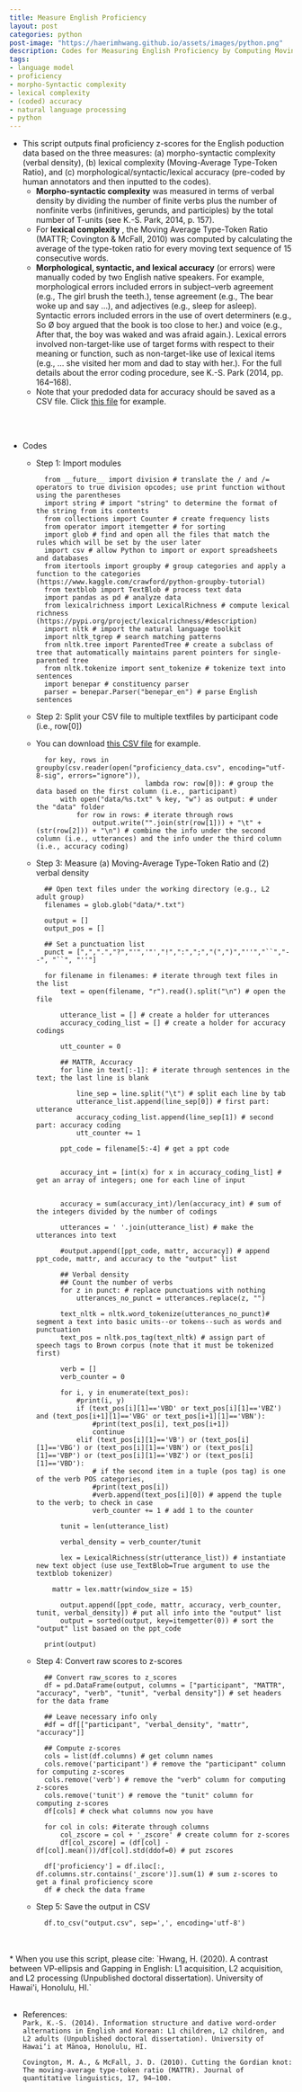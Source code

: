 ```yaml
---
title: Measure English Proficiency
layout: post
categories: python
post-image: "https://haerimhwang.github.io/assets/images/python.png"
description: Codes for Measuring English Proficiency by Computing Moving-Average Type-Token Ratio for Lexical Complexity and Verbal Density for Morpho-Syntactic Complexity and by Reading in Pre-coded Accuracy Data
tags:
- language model 
- proficiency 
- morpho-Syntactic complexity 
- lexical complexity 
- (coded) accuracy
- natural language processing
- python
---
```


* This script outputs final proficiency z-scores for the English poduction data based on the three measures: (a) morpho-syntactic complexity (verbal density), (b) lexical complexity (Moving-Average Type-Token Ratio), and (c) morphological/syntactic/lexical accuracy (pre-coded by human annotators and then inputted to the codes).   
    * **Morpho-syntactic complexity** was measured in terms of verbal density by dividing the number of finite verbs plus the number of nonfinite verbs (infinitives, gerunds, and participles) by the total number of T-units (see K.-S. Park, 2014, p. 157).
    * For **lexical complexity** , the Moving Average Type-Token Ratio (MATTR; Covington & McFall, 2010) was computed by calculating the average of the type-token ratio for every moving text sequence of 15 consecutive words.
    * **Morphological, syntactic, and lexical accuracy** (or errors) were manually coded by two English native speakers. For example, morphological errors included errors in subject–verb agreement (e.g., The girl brush the teeth.), tense agreement (e.g., The bear woke up and say …), and adjectives (e.g., sleep for asleep). Syntactic errors included errors in the use of overt determiners (e.g., So Ø boy argued that the book is too close to her.) and voice (e.g., After that, the boy was waked and was afraid again.). Lexical errors involved non-target-like use of target forms with respect to their meaning or function, such as non-target-like use of lexical items (e.g., … she visited her mom and dad to stay with her.). For the full details about the error coding procedure, see K.-S. Park (2014, pp. 164–168).
    * Note that your predoded data for accuracy should be saved as a CSV file. Click [this file](https://haerimhwang.github.io/assets/python/proficiency_data.csv) for example.<br>
<br>
<br>

* Codes
    
    * Step 1: Import modules
        
            from __future__ import division # translate the / and /= operators to true division opcodes; use print function without using the parentheses
            import string # import "string" to determine the format of the string from its contents
            from collections import Counter # create frequency lists
            from operator import itemgetter # for sorting
            import glob # find and open all the files that match the rules which will be set by the user later
            import csv # allow Python to import or export spreadsheets and databases 
            from itertools import groupby # group categories and apply a function to the categories (https://www.kaggle.com/crawford/python-groupby-tutorial)
            from textblob import TextBlob # process text data
            import pandas as pd # analyze data
            from lexicalrichness import LexicalRichness # compute lexical richness (https://pypi.org/project/lexicalrichness/#description)
            import nltk # import the natural language toolkit
            import nltk_tgrep # search matching patterns
            from nltk.tree import ParentedTree # create a subclass of tree that automatically maintains parent pointers for single-parented tree 
            from nltk.tokenize import sent_tokenize # tokenize text into sentences
            import benepar # constituency parser
            parser = benepar.Parser("benepar_en") # parse English sentences        
        
    * Step 2: Split your CSV file to multiple textfiles by participant code (i.e., row\[0\])
    * You can download [this CSV file](https://haerimhwang.github.io/assets/python/proficiency_data.csv) for example.
        
            for key, rows in groupby(csv.reader(open("proficiency_data.csv", encoding="utf-8-sig", errors="ignore")), 
                                     lambda row: row[0]): # group the data based on the first column (i.e., participant)
                with open("data/%s.txt" % key, "w") as output: # under the "data" folder
                    for row in rows: # iterate through rows
                        output.write("".join(str(row[1])) + "\t" + (str(row[2])) + "\n") # combine the info under the second column (i.e., utterances) and the info under the third column (i.e., accuracy coding)
                  
    * Step 3: Measure (a) Moving-Average Type-Token Ratio and (2) verbal density
        
            ## Open text files under the working directory (e.g., L2 adult group)
            filenames = glob.glob("data/*.txt")
            
            output = [] 
            output_pos = []
            
            ## Set a punctuation list
            punct = [",",".","?","'",'"',"!",":",";","(",")","''","``","--", "``", "''"]
            
            for filename in filenames: # iterate through text files in the list
                text = open(filename, "r").read().split("\n") # open the file
            
                utterance_list = [] # create a holder for utterances
                accuracy_coding_list = [] # create a holder for accuracy codings
            
                utt_counter = 0
            
                ## MATTR, Accuracy
                for line in text[:-1]: # iterate through sentences in the text; the last line is blank
            
                    line_sep = line.split("\t") # split each line by tab
                    utterance_list.append(line_sep[0]) # first part: utterance
                    accuracy_coding_list.append(line_sep[1]) # second part: accuracy coding
                    utt_counter += 1
            
                ppt_code = filename[5:-4] # get a ppt code
            
            
                accuracy_int = [int(x) for x in accuracy_coding_list] # get an array of integers; one for each line of input
            
            
                accuracy = sum(accuracy_int)/len(accuracy_int) # sum of the integers divided by the number of codings
            
                utterances = ' '.join(utterance_list) # make the utterances into text
            
                #output.append([ppt_code, mattr, accuracy]) # append ppt_code, mattr, and accuracy to the "output" list
            
                ## Verbal density
                ## Count the number of verbs
                for z in punct: # replace punctuations with nothing 
                    utterances_no_punct = utterances.replace(z, "")
            
                text_nltk = nltk.word_tokenize(utterances_no_punct)# segment a text into basic units--or tokens--such as words and punctuation
                text_pos = nltk.pos_tag(text_nltk) # assign part of speech tags to Brown corpus (note that it must be tokenized first)
            
                verb = []
                verb_counter = 0 
            
                for i, y in enumerate(text_pos):
                    #print(i, y)
                    if (text_pos[i][1]=='VBD' or text_pos[i][1]=='VBZ') and (text_pos[i+1][1]=='VBG' or text_pos[i+1][1]=='VBN'):
                        #print(text_pos[i], text_pos[i+1])
                        continue
                    elif (text_pos[i][1]=='VB') or (text_pos[i][1]=='VBG') or (text_pos[i][1]=='VBN') or (text_pos[i][1]=='VBP') or (text_pos[i][1]=='VBZ') or (text_pos[i][1]=='VBD'):
                        # if the second item in a tuple (pos tag) is one of the verb POS categories,
                        #print(text_pos[i])
                        #verb.append(text_pos[i][0]) # append the tuple to the verb; to check in case
                        verb_counter += 1 # add 1 to the counter    
            
                tunit = len(utterance_list) 
            
                verbal_density = verb_counter/tunit
            
                lex = LexicalRichness(str(utterance_list)) # instantiate new text object (use use_TextBlob=True argument to use the textblob tokenizer)
            
              mattr = lex.mattr(window_size = 15)
            
                output.append([ppt_code, mattr, accuracy, verb_counter, tunit, verbal_density]) # put all info into the "output" list
                output = sorted(output, key=itemgetter(0)) # sort the "output" list basaed on the ppt_code
            
            print(output)
   
    * Step 4: Convert raw scores to z-scores
        
            ## Convert raw_scores to z_scores
            df = pd.DataFrame(output, columns = ["participant", "MATTR", "accuracy", "verb", "tunit", "verbal density"]) # set headers for the data frame
            
            ## Leave necessary info only
            #df = df[["participant", "verbal_density", "mattr", "accuracy"]]
            
            ## Compute z-scores
            cols = list(df.columns) # get column names
            cols.remove('participant') # remove the "participant" column for computing z-scores
            cols.remove('verb') # remove the "verb" column for computing z-scores
            cols.remove('tunit') # remove the "tunit" column for computing z-scores
            df[cols] # check what columns now you have
            
            for col in cols: #iterate through columns
                col_zscore = col + '_zscore' # create column for z-scores
                df[col_zscore] = (df[col] - df[col].mean())/df[col].std(ddof=0) # put zscores
            
            df['proficiency'] = df.iloc[:, df.columns.str.contains('_zscore')].sum(1) # sum z-scores to get a final proficiency score
            df # check the data frame
     
    * Step 5: Save the output in CSV
        
            df.to_csv("output.csv", sep=',', encoding='utf-8')

<br>
<br>
* When you use this script, please cite:  
    `Hwang, H. (2020). A contrast between VP-ellipsis and Gapping in English: L1 acquisition, L2 acquisition, and L2 processing (Unpublished doctoral dissertation). University of Hawai'i, Honolulu, HI.`  
<br>
<br>      
      
    
* References:  
   `Park, K.-S. (2014). Information structure and dative word‑order alternations in English and Korean: L1 children, L2 children, and L2 adults (Unpublished doctoral dissertation). University of Hawai‘i at Mānoa, Honolulu, HI.`  
   
   `Covington, M. A., & McFall, J. D. (2010). Cutting the Gordian knot: The moving-average type-token ratio (MATTR). Journal of quantitative linguistics, 17, 94–100.`
